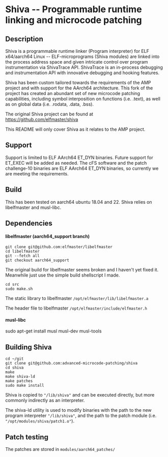 # Shiva -- Programmable runtime linking and microcode patching


## Description

Shiva is a programmable runtime linker (Program interpreter) for ELF
x64/aarch64 Linux -- ELF-microprograms (Shiva modules) are linked into the
process address space and given intricate control over program instrumentation
via ShivaTrace API. ShivaTrace is an in-process debugging and instrumentation
API with innovative debugging and hooking features.

Shiva has been custom tailored towards the requirements of the AMP project and
with support for the AArch64 architecture. This fork of the project has created
an abundant set of new microcode patching capabilities, including symbol interposition
on functions (i.e. .text), as well as on global data (i.e. .rodata, .data, .bss).

The original Shiva project can be found at https://github.com/elfmaster/shiva

This README will only cover Shiva as it relates to the AMP project.


## Support

Support is limited to ELF AArch64 ET_DYN binaries. Future support for ET_EXEC will
be added as needed. The cFS software and the patch challenge-10 binaries are
ELF AArch64 ET_DYN binaries, so currently we are meeting the requirements.

## Build

This has been tested on aarch64 ubuntu 18.04 and 22.
Shiva relies on libelfmaster and musl-libc.

## Dependencies


#### libelfmaster (aarch64_support branch)

```
git clone git@github.com:elfmaster/libelfmaster
cd libelfmaster
git --fetch all
git checkout aarch64_support
```

The original build for libelfmaster seems broken and I haven't yet fixed it.
Meanwhile just use the simple build shellscript I made.

```
cd src
sudo make.sh
```

The static library to libelfmaster
```/opt/elfmaster/lib/libelfmaster.a```

The header file to libelfmaster
```/opt/elfmaster/include/elfmaster.h```


#### musl-libc

sudo apt-get install musl musl-dev musl-tools


## Building Shiva

```
cd ~/git
git clone git@github.com:advanced-microcode-patching/shiva
cd shiva
make
make shiva-ld
make patches
sudo make install
```

Shiva is copied to `"/lib/shiva"` and can be executed directly, but more commonly
indirectly as an interpreter.

The shiva-ld utility is used to modify binaries with the path to the new
program interpreter `"/lib/shiva"`, and the path to the patch module (i.e.
`"/opt/modules/shiva/patch1.o"`).

## Patch testing

The patches are stored in `modules/aarch64_patches/`











